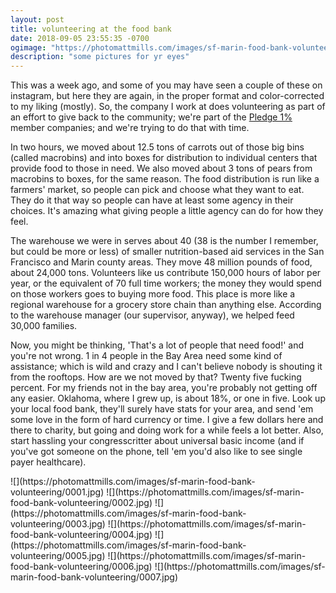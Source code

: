 ```yaml
---
layout: post
title: volunteering at the food bank
date: 2018-09-05 23:55:35 -0700
ogimage: "https://photomattmills.com/images/sf-marin-food-bank-volunteering/0006.jpg"
description: "some pictures for yr eyes"
---
```


This was a week ago, and some of you may have seen a couple of these on instagram, but here they are again, in the proper format and color-corrected to my liking (mostly). So, the company I work at does volunteering as part of an effort to give back to the community; we're part of the [Pledge 1%](https://pledge1percent.org/) member companies; and we're trying to do that with time.

In two hours, we moved about 12.5 tons of carrots out of those big bins (called macrobins) and into boxes for distribution to individual centers that provide food to those in need. We also moved about 3 tons of pears from macrobins to boxes, for the same reason. The food distribution is run like a farmers' market, so people can pick and choose what they want to eat. They do it that way so people can have at least some agency in their choices. It's amazing what giving people a little agency can do for how they feel.

The warehouse we were in serves about 40 (38 is the number I remember, but could be more or less) of smaller nutrition-based aid services in the San Francisco and Marin county areas. They move 48 million pounds of food, about 24,000 tons. Volunteers like us contribute 150,000 hours of labor per year, or the equivalent of 70 full time workers; the money they would spend on those workers goes to buying more food. This place is more like a regional warehouse for a grocery store chain than anything else. According to the warehouse manager (our supervisor, anyway), we helped feed 30,000 families.

Now, you might be thinking, 'That's a lot of people that need food!' and you're not wrong. 1 in 4 people in the Bay Area need some kind of assistance; which is wild and crazy and I can't believe nobody is shouting it from the rooftops. How are we not moved by that? Twenty five fucking percent. For my friends not in the bay area, you're probably not getting off any easier. Oklahoma, where I grew up, is about 18%, or one in five. Look up your local food bank, they'll surely have stats for your area, and send 'em some love in the form of hard currency or time. I give a few dollars here and there to charity, but going and doing work for a while feels a lot better. Also, start hassling your congresscritter about universal basic income (and if you've got someone on the phone, tell 'em you'd also like to see single payer healthcare). 

<span style="display:block;" class="center">
  ![](https://photomattmills.com/images/sf-marin-food-bank-volunteering/0001.jpg)
<span class="caption"></span>
![](https://photomattmills.com/images/sf-marin-food-bank-volunteering/0002.jpg)
<span class="caption"></span>
![](https://photomattmills.com/images/sf-marin-food-bank-volunteering/0003.jpg)
<span class="caption"></span>
![](https://photomattmills.com/images/sf-marin-food-bank-volunteering/0004.jpg)
<span class="caption"></span>
![](https://photomattmills.com/images/sf-marin-food-bank-volunteering/0005.jpg)
<span class="caption"></span>
![](https://photomattmills.com/images/sf-marin-food-bank-volunteering/0006.jpg)
<span class="caption"></span>
![](https://photomattmills.com/images/sf-marin-food-bank-volunteering/0007.jpg)
<span class="caption"></span>
</span>
